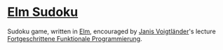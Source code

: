 [Elm Sudoku](https://erich-9.github.io/elm-sudoku/)
===================================================

Sudoku game, written in [Elm](http://elm-lang.org/), encouraged by [Janis Voigtländer](http://www.janis-voigtlaender.eu/)'s lecture [Fortgeschrittene Funktionale Programmierung](http://www.janis-voigtlaender.eu/teaching/ffp15/).
